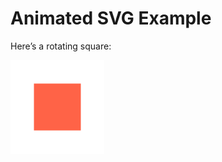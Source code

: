 # Animated SVG Example

Here’s a rotating square:

<img src="https://github.com/AnubhavChaturvedi-GitHub/Speech-To-Text-Python-SR-/blob/main/Asset/svgviewer-output.svg" width="150" />

